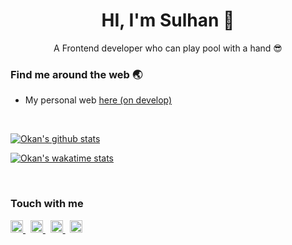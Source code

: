 <h1 align="center">HI, I'm Sulhan 👋</h1>
<p align="center">A Frontend developer who can play pool with a hand 😎</p>

<h3>Find me around the web 🌏</h3>
<ul>
  <li>My personal web <a href="https://ngeblog-yukz.netlify.app" target="_blank">here (on develop)</a></li>
</ul>
<br />
<p>
  <a href="https://github-readme-stats.vercel.app/api?username=okanjauhary&show_icons=true&locale=en" target="_blank">
    <img src="https://github-readme-stats.vercel.app/api?username=okanjauhary&show_icons=true&locale=en" alt="Okan's github stats" />
  </a>
</p>
<p>
  <a href="https://wakatime.com/@sulhanjauhari" target="_blank">
    <img src="https://github-readme-stats.vercel.app/api/wakatime?username=sulhanjauhari&layout=compact" alt="Okan's wakatime stats" />
  </a>
</p>
<br />
<h3>Touch with me</h3>
<a href="https://www.linkedin.com/in/sulhanjauhari" target="_blank" align="center">
  <img src="https://unpkg.com/simple-icons@3.12.1/icons/linkedin.svg" width="20" height="20">
</a>
&nbsp;
<a href="https://instagram.com/okanjauhary" target="_blank" align="center">
  <img src="https://unpkg.com/simple-icons@3.12.1/icons/instagram.svg" width="20" height="20">
</a>
&nbsp;
<a href="https://www.facebook.com/okanjauhary" target="_blank" align="center">
  <img src="https://unpkg.com/simple-icons@3.12.1/icons/facebook.svg" width="20" height="20">
</a>
&nbsp;
<a href="https://twitter.com/okanjauhary" target="_blank" align="center">
  <img src="https://unpkg.com/simple-icons@3.12.1/icons/twitter.svg" width="20" height="20">
</a>
